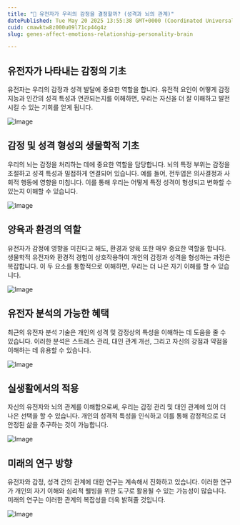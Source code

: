 ```yaml
---
title: "🧬 유전자가 우리의 감정을 결정할까? (성격과 뇌의 관계)"
datePublished: Tue May 20 2025 13:55:38 GMT+0000 (Coordinated Universal Time)
cuid: cmawktw8z000u09l71cp44g4z
slug: genes-affect-emotions-relationship-personality-brain

---
```


## 유전자가 나타내는 감정의 기초

유전자는 우리의 감정과 성격 발달에 중요한 역할을 합니다. 유전적 요인이 어떻게 감정 지능과 인간의 성격 특성과 연관되는지를 이해하면, 우리는 자신을 더 잘 이해하고 발전시킬 수 있는 기회를 얻게 됩니다.

![Image](http://res.cloudinary.com/potenlab/image/upload/v1747749249/jktsldzhugho1owvdhpp.png)

## 감정 및 성격 형성의 생물학적 기초

우리의 뇌는 감정을 처리하는 데에 중요한 역할을 담당합니다. 뇌의 특정 부위는 감정을 조절하고 성격 특성과 밀접하게 연결되어 있습니다. 예를 들어, 전두엽은 의사결정과 사회적 행동에 영향을 미칩니다. 이를 통해 우리는 어떻게 특정 성격이 형성되고 변화할 수 있는지 이해할 수 있습니다.

![Image](http://res.cloudinary.com/potenlab/image/upload/v1747749264/pywzwcwmqmrldkfgpmvt.png)

## 양육과 환경의 역할

유전자가 감정에 영향을 미친다고 해도, 환경과 양육 또한 매우 중요한 역할을 합니다. 생물학적 유전자와 환경적 경험이 상호작용하여 개인의 감정과 성격을 형성하는 과정은 복잡합니다. 이 두 요소를 통합적으로 이해하면, 우리는 더 나은 자기 이해를 할 수 있습니다.

![Image](http://res.cloudinary.com/potenlab/image/upload/v1747749286/idrnkhwe529wqdlofj8h.png)

## 유전자 분석의 가능한 혜택

최근의 유전자 분석 기술은 개인의 성격 및 감정상의 특성을 이해하는 데 도움을 줄 수 있습니다. 이러한 분석은 스트레스 관리, 대인 관계 개선, 그리고 자신의 강점과 약점을 이해하는 데 유용할 수 있습니다.

![Image](http://res.cloudinary.com/potenlab/image/upload/v1747749301/ik7m697v4ioc5o0zhdt3.png)

## 실생활에서의 적용

자신의 유전자와 뇌의 관계를 이해함으로써, 우리는 감정 관리 및 대인 관계에 있어 더 나은 선택을 할 수 있습니다. 개인의 성격적 특성을 인식하고 이를 통해 감정적으로 더 안정된 삶을 추구하는 것이 가능합니다.

![Image](http://res.cloudinary.com/potenlab/image/upload/v1747749320/m3eil8uojpj1fm5q9ktf.png)

## 미래의 연구 방향

유전자와 감정, 성격 간의 관계에 대한 연구는 계속해서 진화하고 있습니다. 이러한 연구가 개인의 자기 이해와 심리적 웰빙을 위한 도구로 활용될 수 있는 가능성이 많습니다. 미래의 연구는 이러한 관계의 복잡성을 더욱 밝혀줄 것입니다.

![Image](http://res.cloudinary.com/potenlab/image/upload/v1747749337/dqhxs39d5cx3ksdpvmki.png)

